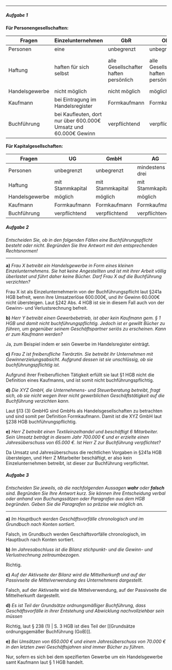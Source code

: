 ***
##### Aufgabe 1

**Für Personengesellschaften:**

| Fragen         | Einzelunternehmen                                                | GbR                                   | OHG                                   | KG                                             |
| -------------- | ---------------------------------------------------------------- | ------------------------------------- | ------------------------------------- | ---------------------------------------------- |
| Personen       | eine                                                             | unbegrenzt                            | unbegrenzt                            | unbegrenzt                                     |
| Haftung        | haften für sich selbst                                           | alle Gesellschafter haften persönlich | alle Gesellschafter haften persönlich | Haftung nur mit Kapitalanlage bei Kommandisten |
| Handelsgewerbe | nicht möglich                                                    | nicht möglich                         | möglich                               | möglich                                        |
| Kaufmann       | bei Eintragung im Handelsregister                                | Formkaufmann                          | Formkaufmann                          | Formkaufmann                                   |
| Buchführung    | bei Kaufleuten, dort nur über 600.000€ Umsatz und 60.000€ Gewinn | verpflichtend                         | verpflichtend                         | verpflichtend                                  |

**Für Kapitalgesellschaften:**

| Fragen         | UG               | GmbH             | AG               |
| -------------- | ---------------- | ---------------- | ---------------- |
| Personen       | unbegrenzt       | unbegrenzt       | mindestens drei  |
| Haftung        | mit Stammkapital | mit Stammkapital | mit Stammkapital |
| Handelsgewerbe | möglich          | möglich          | möglich          |
| Kaufmann       | Formkaufmann     | Formkaufmann     | Formkaufmann     |
| Buchführung    | verpflichtend    | verpflichtend    | verpflichtend    | 

##### Aufgabe 2
*Entscheiden Sie, ob in den folgenden Fällen eine Buchführungspflicht besteht oder nicht. Begründen Sie Ihre Antwort mit den entsprechenden Rechtsnormen!*
***

**a)**
*Frau X betreibt ein Handelsgewerbe in Form eines kleinen Einzelunternehmens. Sie hat keine Angestellten und ist mit ihrer Arbeit völlig überlastet und führt daher keine Bücher. Darf Frau X auf die Buchführung verzichten?*

Frau X ist als Einzelunternehmerin von der Buchführungspflicht laut §241a HGB befreit, wenn ihre Umsatzerlöse 600.000€,  und ihr Gewinn 60.000€ nicht übersteigen. Laut §242 Abs. 4 HGB ist sie in diesem Fall auch von der Gewinn- und Verlustsrechnung befreit.

**b)**
*Herr Y betreibt einen Gewerbebetrieb, ist aber kein Kaufmann gem. § 1 HGB und damit nicht buchführungspflichtig. Jedoch ist er gewillt Bücher zu führen, um gegenüber seinem Geschäftspartner seriös zu erscheinen. Kann er zum Kaufmann werden?*

Ja, zum Beispiel indem er sein Gewerbe im Handelsregister einträgt.

**c)**
*Frau Z ist freiberufliche Tierärztin. Sie betreibt ihr Unternehmen mit Gewinnerzielungsabsicht. Aufgrund dessen ist sie unschlüssig, ob sie buchführungspflichtig ist.*

Aufgrund ihrer Freiberuflichen Tätigkeit erfüllt sie laut §1 HGB nicht die Definition eines Kaufmanns, und ist somit nicht buchführungspflichtig.

**d)**
*Die XYZ GmbH, die Unternehmens- und Steuerberatung betreibt, fragt sich, ob sie nicht wegen ihrer nicht gewerblichen Geschäftstätigkeit auf die Buchführung verzichten kann.*

Laut §13 (3) GmbHG sind GmbHs als Handelsgesellschaften zu betrachten und sind somit per Definition Formkaufmann. Damit ist die XYZ GmbH laut §238 HGB buchführungspflichtig.

**e)**
*Herr Z betreibt einen Textileinzelhandel und beschäftigt 6 Mitarbeiter. Sein Umsatz beträgt in diesem Jahr 700.000 € und er erzielte einen Jahresüberschuss von 65.000 €. Ist Herr Z zur Buchführung verpflichtet?*

Da Umsatz und Jahresüberschuss die rechtlichen Vorgaben in §241a HGB übersteigen, und Herr Z Mitarbeiter beschäftigt, er also kein Einzelunternehmen betreibt, ist dieser zur Buchführung verpflichtet.

##### Aufgabe 3
*Entscheiden Sie jeweils, ob die nachfolgenden Aussagen **wahr** oder **falsch** sind. Begründen Sie Ihre Antwort kurz. Sie können ihre Entscheidung verbal oder anhand von Buchungssätzen oder Paragrafen aus dem HGB begründen. Geben Sie die Paragrafen so präzise wie möglich an.*
***

**a)**
*Im Hauptbuch werden Geschäftsvorfälle chronologisch und im Grundbuch nach Konten sortiert.*

Falsch, im Grundbuch werden Geschäftsvorfälle chronologisch, im Hauptbuch nach Konten sortiert.

**b)**
*Im Jahresabschluss ist die Bilanz stichpunkt- und die Gewinn- und Verlustrechnung zeitraumbezogen.*

Richtig.

**c)**
*Auf der Aktivseite der Bilanz wird die Mittelherkunft und auf der Passivseite die Mittelverwendung des Unternehmens dargestellt.*

Falsch, auf der Aktivseite wird die Mittelverwendung, auf der Passivseite die Mittelherkunft dargestellt.

**d)**
*Es ist Teil der Grundsätze ordnungsmäßiger Buchführung, dass Geschäftsvorfälle in ihrer Entstehung und Abwicklung nachvollziehbar sein müssen*

Richtig, laut § 238 (1) | S. 3 HGB ist dies Teil der [[Grundsätze ordnungsgemäßer Buchführung (GoB)]].

**e)**
*Bei Umsätzen von 650.000 € und einem Jahresüberschuss von 70.000 € in den letzten zwei Geschäftsjahren sind immer Bücher zu führen.*

Nur, sofern es sich bei dem spezifierten Gewerbe um ein Handelsgewerbe samt Kaufmann laut § 1 HGB handelt.